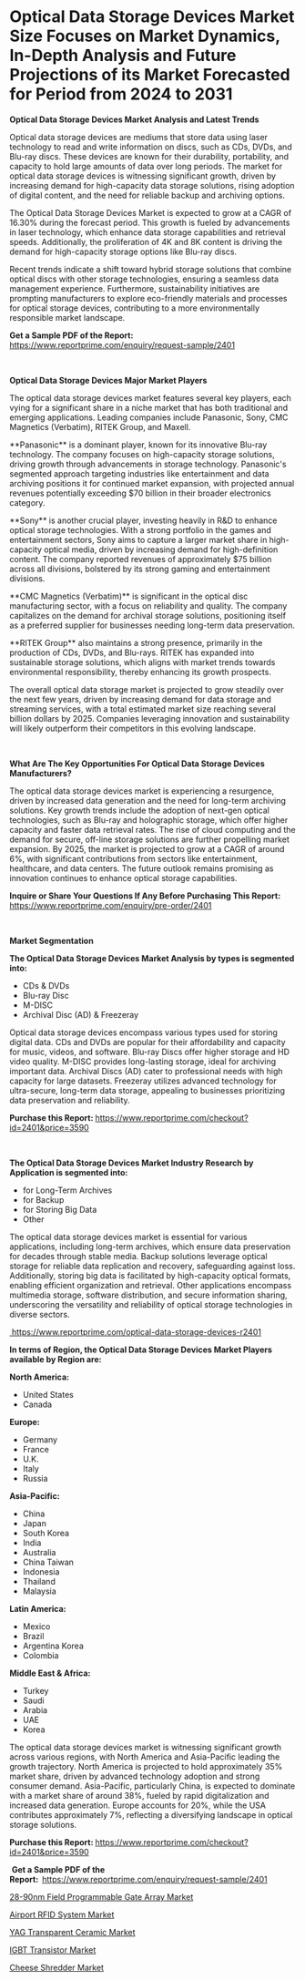<p><h1>Optical Data Storage Devices Market Size Focuses on Market Dynamics, In-Depth Analysis and Future Projections of its Market Forecasted for Period from 2024 to 2031</h1></p><p><strong>Optical Data Storage Devices Market Analysis and Latest Trends</strong></p>
<p><p>Optical data storage devices are mediums that store data using laser technology to read and write information on discs, such as CDs, DVDs, and Blu-ray discs. These devices are known for their durability, portability, and capacity to hold large amounts of data over long periods. The market for optical data storage devices is witnessing significant growth, driven by increasing demand for high-capacity data storage solutions, rising adoption of digital content, and the need for reliable backup and archiving options. </p><p>The Optical Data Storage Devices Market is expected to grow at a CAGR of 16.30% during the forecast period. This growth is fueled by advancements in laser technology, which enhance data storage capabilities and retrieval speeds. Additionally, the proliferation of 4K and 8K content is driving the demand for high-capacity storage options like Blu-ray discs. </p><p>Recent trends indicate a shift toward hybrid storage solutions that combine optical discs with other storage technologies, ensuring a seamless data management experience. Furthermore, sustainability initiatives are prompting manufacturers to explore eco-friendly materials and processes for optical storage devices, contributing to a more environmentally responsible market landscape.</p></p>
<p><strong>Get a Sample PDF of the Report:&nbsp;</strong> <a href="https://www.reportprime.com/enquiry/request-sample/2401">https://www.reportprime.com/enquiry/request-sample/2401</a></p>
<p>&nbsp;</p>
<p><strong>Optical Data Storage Devices Major Market Players</strong></p>
<p><p>The optical data storage devices market features several key players, each vying for a significant share in a niche market that has both traditional and emerging applications. Leading companies include Panasonic, Sony, CMC Magnetics (Verbatim), RITEK Group, and Maxell.</p><p>**Panasonic** is a dominant player, known for its innovative Blu-ray technology. The company focuses on high-capacity storage solutions, driving growth through advancements in storage technology. Panasonic's segmented approach targeting industries like entertainment and data archiving positions it for continued market expansion, with projected annual revenues potentially exceeding $70 billion in their broader electronics category.</p><p>**Sony** is another crucial player, investing heavily in R&D to enhance optical storage technologies. With a strong portfolio in the games and entertainment sectors, Sony aims to capture a larger market share in high-capacity optical media, driven by increasing demand for high-definition content. The company reported revenues of approximately $75 billion across all divisions, bolstered by its strong gaming and entertainment divisions.</p><p>**CMC Magnetics (Verbatim)** is significant in the optical disc manufacturing sector, with a focus on reliability and quality. The company capitalizes on the demand for archival storage solutions, positioning itself as a preferred supplier for businesses needing long-term data preservation.</p><p>**RITEK Group** also maintains a strong presence, primarily in the production of CDs, DVDs, and Blu-rays. RITEK has expanded into sustainable storage solutions, which aligns with market trends towards environmental responsibility, thereby enhancing its growth prospects.</p><p>The overall optical data storage market is projected to grow steadily over the next few years, driven by increasing demand for data storage and streaming services, with a total estimated market size reaching several billion dollars by 2025. Companies leveraging innovation and sustainability will likely outperform their competitors in this evolving landscape.</p></p>
<p>&nbsp;</p>
<p><strong>What Are The Key Opportunities For Optical Data Storage Devices Manufacturers?</strong></p>
<p><p>The optical data storage devices market is experiencing a resurgence, driven by increased data generation and the need for long-term archiving solutions. Key growth trends include the adoption of next-gen optical technologies, such as Blu-ray and holographic storage, which offer higher capacity and faster data retrieval rates. The rise of cloud computing and the demand for secure, off-line storage solutions are further propelling market expansion. By 2025, the market is projected to grow at a CAGR of around 6%, with significant contributions from sectors like entertainment, healthcare, and data centers. The future outlook remains promising as innovation continues to enhance optical storage capabilities.</p></p>
<p><strong>Inquire or Share Your Questions If Any Before Purchasing This Report:</strong> <a href="https://www.reportprime.com/enquiry/pre-order/2401">https://www.reportprime.com/enquiry/pre-order/2401</a></p>
<p>&nbsp;</p>
<p><strong>Market Segmentation</strong></p>
<p><strong>The Optical Data Storage Devices Market Analysis by types is segmented into:</strong></p>
<p><ul><li>CDs & DVDs</li><li>Blu-ray Disc</li><li>M-DISC</li><li>Archival Disc (AD) & Freezeray</li></ul></p>
<p><p>Optical data storage devices encompass various types used for storing digital data. CDs and DVDs are popular for their affordability and capacity for music, videos, and software. Blu-ray Discs offer higher storage and HD video quality. M-DISC provides long-lasting storage, ideal for archiving important data. Archival Discs (AD) cater to professional needs with high capacity for large datasets. Freezeray utilizes advanced technology for ultra-secure, long-term data storage, appealing to businesses prioritizing data preservation and reliability.</p></p>
<p><strong>Purchase this Report:&nbsp;</strong><a href="https://www.reportprime.com/checkout?id=2401&price=3590">https://www.reportprime.com/checkout?id=2401&price=3590</a></p>
<p>&nbsp;</p>
<p><strong>The Optical Data Storage Devices Market Industry Research by Application is segmented into:</strong></p>
<p><ul><li>for Long-Term Archives</li><li>for Backup</li><li>for Storing Big Data</li><li>Other</li></ul></p>
<p><p>The optical data storage devices market is essential for various applications, including long-term archives, which ensure data preservation for decades through stable media. Backup solutions leverage optical storage for reliable data replication and recovery, safeguarding against loss. Additionally, storing big data is facilitated by high-capacity optical formats, enabling efficient organization and retrieval. Other applications encompass multimedia storage, software distribution, and secure information sharing, underscoring the versatility and reliability of optical storage technologies in diverse sectors.</p></p>
<p><a href="https://www.reportprime.com/optical-data-storage-devices-r2401">&nbsp;https://www.reportprime.com/optical-data-storage-devices-r2401</a></p>
<p><strong>In terms of Region, the Optical Data Storage Devices Market Players available by Region are:</strong></p>
<p>
    <p> <strong> North America: </strong>
        <ul>
            <li>United States</li>
            <li>Canada</li>
        </ul>
        </p> 
    <p> <strong> Europe: </strong>
        <ul>
            <li>Germany</li>
            <li>France</li>
            <li>U.K.</li>
            <li>Italy</li>
            <li>Russia</li>
        </ul>
        </p> 
    <p> <strong> Asia-Pacific: </strong>
        <ul>
            <li>China</li>
            <li>Japan</li>
            <li>South Korea</li>
            <li>India</li>
            <li>Australia</li>
            <li>China Taiwan</li>
            <li>Indonesia</li>
            <li>Thailand</li>
            <li>Malaysia</li>
        </ul>
        </p> 
    <p> <strong> Latin America: </strong>
        <ul>
            <li>Mexico</li>
            <li>Brazil</li>
            <li>Argentina Korea</li>
            <li>Colombia</li>
        </ul>
        </p> 
    <p> <strong> Middle East & Africa: </strong>
        <ul>
            <li>Turkey</li>
            <li>Saudi</li>
            <li>Arabia</li>
            <li>UAE</li>
            <li>Korea</li>
        </ul>
    </p>
    </p>
<p><p>The optical data storage devices market is witnessing significant growth across various regions, with North America and Asia-Pacific leading the growth trajectory. North America is projected to hold approximately 35% market share, driven by advanced technology adoption and strong consumer demand. Asia-Pacific, particularly China, is expected to dominate with a market share of around 38%, fueled by rapid digitalization and increased data generation. Europe accounts for 20%, while the USA contributes approximately 7%, reflecting a diversifying landscape in optical storage solutions.</p></p>
<p><strong>Purchase this Report: </strong><a href="https://www.reportprime.com/checkout?id=2401&price=3590">https://www.reportprime.com/checkout?id=2401&price=3590</a></p>
<p>&nbsp;<strong>Get a Sample PDF of the Report:&nbsp;&nbsp;</strong><a href="https://www.reportprime.com/enquiry/request-sample/2401">https://www.reportprime.com/enquiry/request-sample/2401</a></p>
<p><strong></strong></p>
<p><p><a href="https://issuu.com/reportprime-2/docs/28-90nm-field-programmable-gate-arr_95a749d5a1e34a">28-90nm Field Programmable Gate Array Market</a></p><p><a href="https://www.linkedin.com/pulse/booming-airport-rfid-system-market-sector-analysis-growth-projections-219mf?trackingId=YSAvq2sjRIaFfhtVuRjo9A%3D%3D">Airport RFID System Market</a></p><p><a href="https://issuu.com/reportprime-2/docs/yag-transparent-ceramic-market-size_b1f6ab1aa2dff8">YAG Transparent Ceramic Market</a></p><p><a href="https://github.com/CliffMedina6/Market-Research-Report-List-6/blob/main/igbt-transistor-market.md">IGBT Transistor Market</a></p><p><a href="https://medium.com/@irwingibson2023/market-dynamics-and-future-trends-in-the-global-cheese-shredder-market-sector-forecasted-for-period-99d76ffc9c70">Cheese Shredder Market</a></p></p>